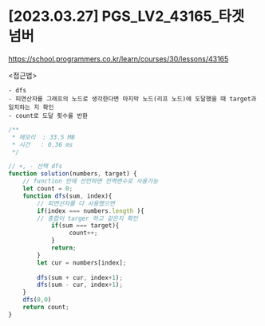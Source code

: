 #   [2023.03.27] PGS_LV2_43165_타겟 넘버
https://school.programmers.co.kr/learn/courses/30/lessons/43165

<접근법>

```
- dfs 
- 피연산자를 그래프의 노드로 생각한다면 마지막 노드(리프 노드)에 도달했을 때 target과 일치하는 지 확인
- count로 도달 횟수를 반환
```


```js
/**
 * 메모리  : 33.5 MB
 * 시간   : 0.36 ms
 */

// +, - 선택 dfs
function solution(numbers, target) {
    // function 안에 선언하면 전역변수로 사용가능  
    let count = 0;
    function dfs(sum, index){
        // 피연산자를 다 사용했으면
        if(index === numbers.length ){
        // 총합이 targer 하고 같은지 확인
            if(sum === target){
                 count++;
            }
            return;   
        }
        let cur = numbers[index];
        
        dfs(sum + cur, index+1);
        dfs(sum - cur, index+1);     
    }
    dfs(0,0)
    return count;
}

```

